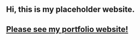 ## Hi, this is my placeholder website.

## [Please see my portfolio website!](https://neilfink.github.io/neils-portfolio/ "Neil's Portfolio")
